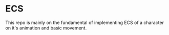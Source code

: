 # ECS

This repo is mainly on the fundamental of implementing ECS of a character on it's animation and basic movement.
